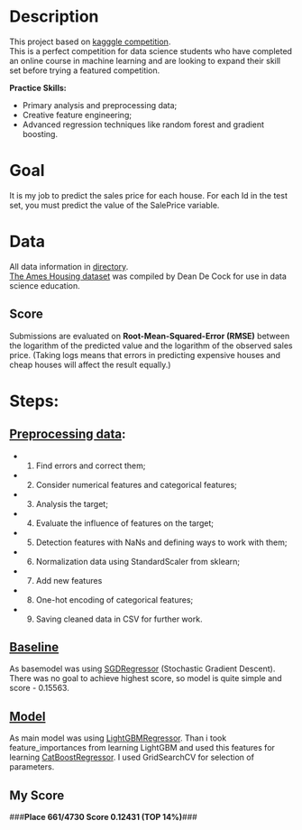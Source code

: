# Description
This project based on [kagggle competition](https://www.kaggle.com/c/house-prices-advanced-regression-techniques).  
This is a perfect competition for data science students who have completed an online course in machine learning and are looking to expand their skill set before trying a featured competition. 

**Practice Skills:**
-  Primary analysis and preprocessing data;
-  Creative feature engineering;
-  Advanced regression techniques like random forest and gradient boosting.

# Goal
It is my job to predict the sales price for each house. For each Id in the test set, you must predict the value of the SalePrice variable.

# Data
All data information in [directory](/data).   
[The Ames Housing dataset](http://jse.amstat.org/v19n3/decock.pdf) was compiled by Dean De Cock for use in data science education.

## Score
Submissions are evaluated on **Root-Mean-Squared-Error (RMSE)** between the logarithm of the predicted value and the logarithm of the observed sales price. (Taking logs means that errors in predicting expensive houses and cheap houses will affect the result equally.)

# Steps:
## [Preprocessing data](/house_prices_preprosesing.ipynb):
-  1. Find errors and correct them;
-  2. Consider numerical features and categorical features;
-  3. Analysis the target;
-  4. Evaluate the influence of features on the target;
-  5. Detection features with NaNs and defining ways to work with them;
-  6. Normalization data using StandardScaler from sklearn;
-  7. Add new features
-  8. One-hot encoding of categorical features;
-  9. Saving cleaned data in CSV for further work.
## [Baseline](/house_prices_preprosesing.ipynb)
As basemodel was using [SGDRegressor](https://scikit-learn.org/stable/modules/generated/sklearn.linear_model.SGDRegressor.html) (Stochastic Gradient Descent).  
There was no goal to achieve highest score, so model is quite simple and score - 0.15563.
## [Model](/house_price_model.ipynb)
As main model was using [LightGBMRegressor](https://lightgbm.readthedocs.io/en/latest). Than i took feature_importances from learning LightGBM and used this features for learning [CatBoostRegressor](https://catboost.ai/docs/concepts/python-reference_catboostregressor.html).
I used GridSearchCV for selection of parameters.
## My Score
###**Place 661/4730 Score 0.12431 (TOP 14%)**###
